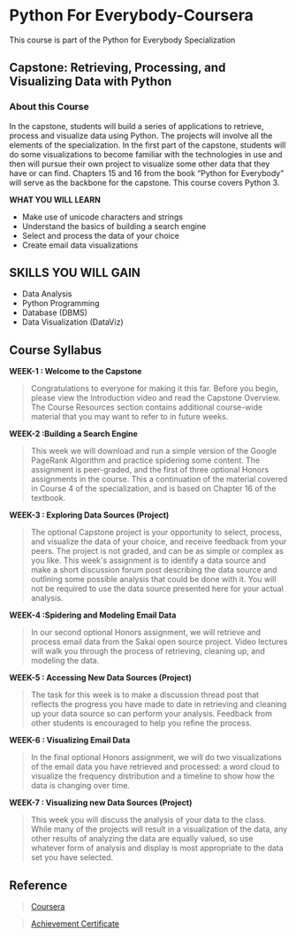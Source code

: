 # Python For Everybody-Coursera
This course is part of the Python for Everybody Specialization

##  Capstone: Retrieving, Processing, and Visualizing Data with Python
 

### About this Course
In the capstone, students will build a series of applications to retrieve, process and visualize data using Python.   The projects will involve all the elements of the specialization.  In the first part of the capstone, students will do some visualizations to become familiar with the technologies in use and then will pursue their own project to visualize some other data that they have or can find.  Chapters 15 and 16 from the book “Python for Everybody” will serve as the backbone for the capstone. This course covers Python 3.

**WHAT YOU WILL LEARN**
* Make use of unicode characters and strings
* Understand the basics of building a search engine
* Select and process the data of your choice
* Create email data visualizations

## SKILLS YOU WILL GAIN
* Data Analysis
* Python Programming
* Database (DBMS)
* Data Visualization (DataViz)

## Course Syllabus
**WEEK-1 : Welcome to the Capstone**
> Congratulations to everyone for making it this far. Before you begin, please view the Introduction video and read the Capstone Overview. The Course Resources section contains additional course-wide material that you may want to refer to in future weeks.

**WEEK-2 :Building a Search Engine**
> This week we will download and run a simple version of the Google PageRank Algorithm and practice spidering some content. The assignment is peer-graded, and the first of three optional Honors assignments in the course. This a continuation of the material covered in Course 4 of the specialization, and is based on Chapter 16 of the textbook.

**WEEK-3 : Exploring Data Sources (Project)**
> The optional Capstone project is your opportunity to select, process, and visualize the data of your choice, and receive feedback from your peers. The project is not graded, and can be as simple or complex as you like. This week's assignment is to identify a data source and make a short discussion forum post describing the data source and outlining some possible analysis that could be done with it. You will not be required to use the data source presented here for your actual analysis.

**WEEK-4 :Spidering and Modeling Email Data**
> In our second optional Honors assignment, we will retrieve and process email data from the Sakai open source project. Video lectures will walk you through the process of retrieving, cleaning up, and modeling the data.

**WEEK-5 : Accessing New Data Sources (Project)**
> The task for this week is to make a discussion thread post that reflects the progress you have made to date in retrieving and cleaning up your data source so can perform your analysis. Feedback from other students is encouraged to help you refine the process.

**WEEK-6 : Visualizing Email Data**
> In the final optional Honors assignment, we will do two visualizations of the email data you have retrieved and processed: a word cloud to visualize the frequency distribution and a timeline to show how the data is changing over time.

**WEEK-7 : Visualizing new Data Sources (Project)**
> This week you will discuss the analysis of your data to the class. While many of the projects will result in a visualization of the data, any other results of analyzing the data are equally valued, so use whatever form of analysis and display is most appropriate to the data set you have selected.

## Reference
> [Coursera](https://www.coursera.org/learn/python-data-visualization)

> [Achievement Certificate](https://github.com/Ashleshk/Python-For-Everybody-Coursera/blob/master/Course-5%20Capstone%20Retriveing%20Processing%20and%20Visulaisation%20data.pdf)
